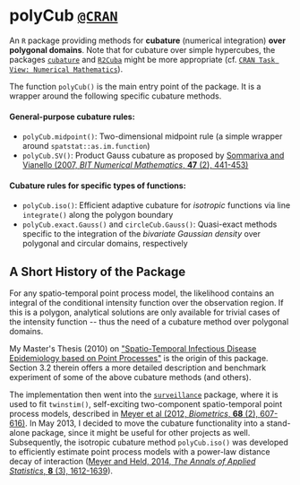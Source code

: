 polyCub [`@CRAN`](https://CRAN.R-project.org/package=polyCub)
============================================================

An `R` package providing methods for **cubature** (numerical integration) **over
polygonal domains**. Note that for cubature over simple hypercubes, the packages
[`cubature`](https://CRAN.R-project.org/package=cubature)
and [`R2Cuba`](https://CRAN.R-project.org/package=R2Cuba)
might be more appropriate (cf.
[`CRAN Task View: Numerical Mathematics`](https://CRAN.R-project.org/view=NumericalMathematics)).

The function `polyCub()` is the main entry point of the package. It is a
wrapper around the following specific cubature methods.

#### General-purpose cubature rules:
* `polyCub.midpoint()`: Two-dimensional midpoint rule (a simple wrapper around
  `spatstat::as.im.function`) 
* `polyCub.SV()`: Product Gauss cubature as proposed by
  [Sommariva and Vianello (2007, *BIT Numerical Mathematics*,
  **47** (2), 441-453)](http://dx.doi.org/10.1007/s10543-007-0131-2)

#### Cubature rules for specific types of functions:
* `polyCub.iso()`: Efficient adaptive cubature for *isotropic* functions via
  line `integrate()` along the polygon boundary
* `polyCub.exact.Gauss()` and `circleCub.Gauss()`:
  Quasi-exact methods specific to the integration of the
  *bivariate Gaussian density* over polygonal and circular domains, respectively


A Short History of the Package
------------------------------
For any spatio-temporal point process model, the likelihood contains an integral of the conditional intensity function over the observation region. If this is a polygon, analytical solutions are only available for trivial cases of the intensity function -- thus the need of a cubature method over polygonal domains.

My Master's Thesis (2010) on ["Spatio-Temporal Infectious Disease Epidemiology based on Point Processes"](http://epub.ub.uni-muenchen.de/11703/) is the origin of this package. Section 3.2 therein offers a more detailed description and benchmark experiment of some of the above cubature methods (and others).

The implementation then went into the [`surveillance`](https://CRAN.R-project.org/package=surveillance) package, where it is used to fit `twinstim()`, self-exciting two-component spatio-temporal point process models, described in [Meyer et al (2012, *Biometrics*, **68** (2), 607-616)](http://dx.doi.org/10.1111/j.1541-0420.2011.01684.x).
In May 2013, I decided to move the cubature functionality into a stand-alone package, since it might be useful for other projects as well. Subsequently, the isotropic cubature method `polyCub.iso()` was developed to efficiently estimate point process models with a power-law distance decay of interaction ([Meyer and Held, 2014, *The Annals of Applied Statistics*, **8** (3), 1612-1639](http://dx.doi.org/10.1214/14-AOAS743)).
